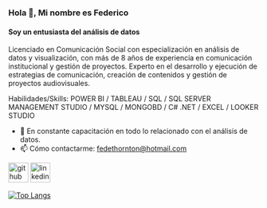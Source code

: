 ### Hola 👋, Mi nombre es Federico
#### Soy un entusiasta del análisis de datos
Licenciado en Comunicación Social con especialización en análisis de datos y visualización, con más de 8 años de experiencia en comunicación institucional y gestión de proyectos. Experto en el desarrollo y ejecución de estrategias de comunicación, creación de contenidos y gestión de proyectos audiovisuales.

Habilidades/Skills: POWER BI / TABLEAU / SQL / SQL SERVER MANAGEMENT STUDIO / MYSQL / MONGOBD / C# .NET / EXCEL / LOOKER STUDIO

- 🌱 En constante capacitación en todo lo relacionado con el análisis de datos. 
- 📫 Cómo contactarme: fedethornton@hotmail.com 


[<img src='https://cdn.jsdelivr.net/npm/simple-icons@3.0.1/icons/github.svg' alt='github' height='40'>](https://github.com/FedericoThornton)  [<img src='https://cdn.jsdelivr.net/npm/simple-icons@3.0.1/icons/linkedin.svg' alt='linkedin' height='40'>](https://www.linkedin.com/in/federico-thornton-3134a016//)  

[![Top Langs](https://github-readme-stats.vercel.app/api/top-langs/?username=FedericoThornton)](https://github.com/anuraghazra/github-readme-stats)




